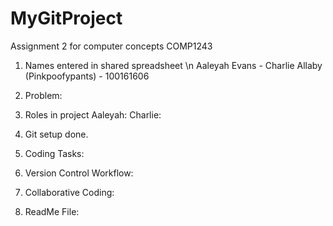 # MyGitProject
Assignment 2 for computer concepts COMP1243
1. Names entered in shared spreadsheet \n
Aaleyah Evans -
Charlie Allaby (Pinkpoofypants) - 100161606

2. Problem:


3. Roles in project
Aaleyah:
Charlie:

4. Git setup done.

5. Coding Tasks:

6. Version Control Workflow:

7. Collaborative Coding:

8. ReadMe File:
